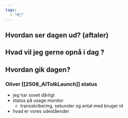 ```yaml
---
tags:
  - "#📅"
---
```

## Hvordan ser dagen ud? (aftaler)


## Hvad vil jeg gerne opnå i dag ?


## Hvordan gik dagen?
### Oliver [[2508_AITolkLaunch]] status
* jeg har sovet dårligt 
* status på usage monitor
	* transskribering, sekunder og antal med bruger id 
* hvad er vores udeståender 